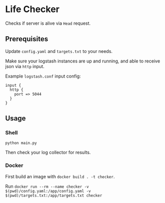 # Life Checker

Checks if server is alive via `Head` request.

## Prerequisites

Update `config.yaml` and `targets.txt` to your needs.

Make sure your logstash instances are up and running, and able to receive json via `http` input.

Example `logstash.conf` input config:

```
input {
  http {
    port => 5044
  }
}
```

## Usage

### Shell

```shell
python main.py
```

Then check your log collector for results.

### Docker

First build an image with `docker build . -t checker`.

Run `docker run --rm --name checker -v $(pwd)/config.yaml:/app/config.yaml -v $(pwd)/targets.txt:/app/targets.txt checker`